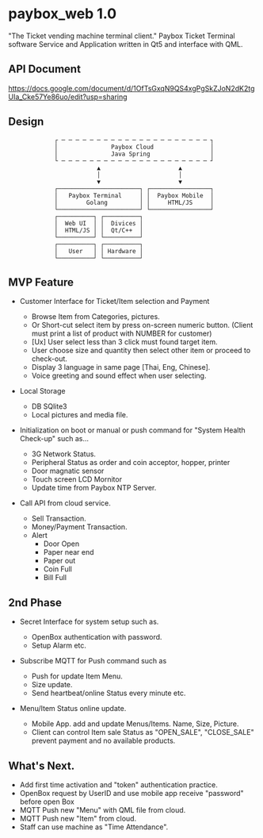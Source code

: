 # paybox_web 1.0
"The Ticket vending machine terminal client."
Paybox Ticket Terminal software Service and Application written in Qt5 and interface with QML.

## API Document
https://docs.google.com/document/d/1OfTsGxqN9QS4xgPgSkZJoN2dK2tgUIa_Cke57Ye86uo/edit?usp=sharing

## Design
                 ┌ ─ ─ ─ ─ ─ ─ ─ ─ ─ ─ ─ ─ ─ ─ ─ ─ ─ ─ ─ ─ ─ ┐
                 │               Paybox Cloud                │
                 │               Java Spring                 │
                 └ ─ ─ ─ ─ ─ ─ ─ ─ ─ ─ ─ ─ ─ ─ ─ ─ ─ ─ ─ ─ ─ ┘
                             ▲                      ▲
                             │                      │
                             ▼                      ▼
                 ┌───────────────────────┐ ┌─────────────────┐
                 │   Paybox Terminal     │ │  Paybox Mobile  │
                 │        Golang         │ │     HTML/JS     │
                 └───────────────────────┘ └─────────────────┘
                 ┌──────────┐ ┌──────────┐
                 │  Web UI  │ │  Divices │
                 │  HTML/JS │ │  Qt/C++  │    
                 └──────────┘ └──────────┘ 
                 ┌──────────┐ ┌──────────┐ 
                 │   User   │ │ Hardware │     
                 └──────────┘ └──────────┘ 


## MVP Feature
+ Customer Interface for Ticket/Item selection and Payment
  + Browse Item from Categories, pictures.
  + Or Short-cut select item by press on-screen numeric button. (Client must print a list of product with NUMBER for customer)
  + [Ux] User select less than 3 click must found target item.
  + User choose size and quantity then select other item or proceed to check-out.
  + Display 3 language in same page [Thai, Eng, Chinese].
  + Voice greeting and sound effect when user selecting.
 
+ Local Storage 
  + DB SQlite3 
  + Local pictures and media file.
  
+ Initialization on boot or manual or push command for "System Health Check-up" such as...
  + 3G Network Status.
  + Peripheral Status as order and coin acceptor, hopper, printer
  + Door magnatic sensor
  + Touch screen LCD Mornitor
  + Update time from Paybox NTP Server.
+ Call API from cloud service.
  + Sell Transaction.
  + Money/Payment Transaction.
  + Alert
    + Door Open
    + Paper near end
    + Paper out
    + Coin Full
    + Bill Full

## 2nd Phase

+ Secret Interface for system setup such as.
  + OpenBox authentication with password.
  + Setup Alarm etc.


+ Subscribe MQTT for Push command such as 
  + Push for update Item Menu.
  + Size update.
  + Send heartbeat/online Status every minute etc.

+ Menu/Item Status online update.
  + Mobile App. add and update Menus/Items. Name, Size, Picture.
  + Client can control Item sale Status as "OPEN_SALE", "CLOSE_SALE" prevent payment and no available products.
  
## What's Next.
+ Add first time activation and "token" authentication practice.
+ OpenBox request by UserID and use mobile app receive "password" before open Box
+ MQTT Push new "Menu" with QML file from cloud.
+ MQTT Push new "Item" from cloud.
+ Staff can use machine as "Time Attendance".

